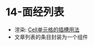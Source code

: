 # 14-面经列表

- 渲染: [Cell单元格的插槽用法](https://vant-ui.github.io/vant/#/zh-CN/cell#shi-yong-cha-cao)
- 文章列表的条目封装为一个组件